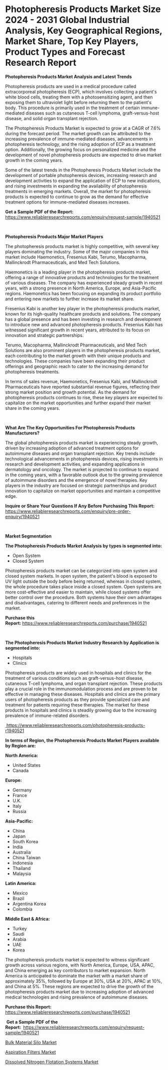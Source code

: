 <p><h1>Photopheresis Products Market Size 2024 - 2031 Global Industrial Analysis, Key Geographical Regions, Market Share, Top Key Players, Product Types and Forecast Research Report</h1></p><p><strong>Photopheresis Products Market Analysis and Latest Trends</strong></p>
<p><p>Photopheresis products are used in a medical procedure called extracorporeal photopheresis (ECP), which involves collecting a patient's white blood cells, treating them with a photosensitizing agent, and then exposing them to ultraviolet light before returning them to the patient's body. This procedure is primarily used in the treatment of certain immune-mediated diseases such as cutaneous T-cell lymphoma, graft-versus-host disease, and solid organ transplant rejection.</p><p>The Photopheresis Products Market is expected to grow at a CAGR of 7.6% during the forecast period. The market growth can be attributed to the increasing prevalence of immune-mediated diseases, advancements in photopheresis technology, and the rising adoption of ECP as a treatment option. Additionally, the growing focus on personalized medicine and the development of novel photopheresis products are expected to drive market growth in the coming years.</p><p>Some of the latest trends in the Photopheresis Products Market include the development of portable photopheresis devices, increasing research and development activities to expand the application of ECP to new indications, and rising investments in expanding the availability of photopheresis treatments in emerging markets. Overall, the market for photopheresis products is expected to continue to grow as the demand for effective treatment options for immune-mediated diseases increases.</p></p>
<p><strong>Get a Sample PDF of the Report:&nbsp;</strong> <a href="https://www.reliableresearchreports.com/enquiry/request-sample/1940521">https://www.reliableresearchreports.com/enquiry/request-sample/1940521</a></p>
<p>&nbsp;</p>
<p><strong>Photopheresis Products Major Market Players</strong></p>
<p><p>The photopheresis products market is highly competitive, with several key players dominating the industry. Some of the major companies in this market include Haemonetics, Fresenius Kabi, Terumo, Macopharma, Mallinckrodt Pharmaceuticals, and Med Tech Solutions.</p><p>Haemonetics is a leading player in the photopheresis products market, offering a range of innovative products and technologies for the treatment of various diseases. The company has experienced steady growth in recent years, with a strong presence in North America, Europe, and Asia-Pacific regions. Haemonetics has been focusing on expanding its product portfolio and entering new markets to further increase its market share.</p><p>Fresenius Kabi is another key player in the photopheresis products market, known for its high-quality healthcare products and solutions. The company has a global presence and has been investing in research and development to introduce new and advanced photopheresis products. Fresenius Kabi has witnessed significant growth in recent years, attributed to its focus on innovation and strategic partnerships.</p><p>Terumo, Macopharma, Mallinckrodt Pharmaceuticals, and Med Tech Solutions are also prominent players in the photopheresis products market, each contributing to the market growth with their unique products and technologies. These companies have been expanding their product offerings and geographic reach to cater to the increasing demand for photopheresis treatments.</p><p>In terms of sales revenue, Haemonetics, Fresenius Kabi, and Mallinckrodt Pharmaceuticals have reported substantial revenue figures, reflecting their strong market position and growth potential. As the demand for photopheresis products continues to rise, these key players are expected to capitalize on the market opportunities and further expand their market share in the coming years.</p></p>
<p>&nbsp;</p>
<p><strong>What Are The Key Opportunities For Photopheresis Products Manufacturers?</strong></p>
<p><p>The global photopheresis products market is experiencing steady growth, driven by increasing adoption of advanced treatment options for autoimmune diseases and organ transplant rejection. Key trends include technological advancements in photopheresis devices, rising investments in research and development activities, and expanding applications in dermatology and oncology. The market is projected to continue to expand in the coming years, with a favorable outlook due to the growing prevalence of autoimmune disorders and the emergence of novel therapies. Key players in the industry are focused on strategic partnerships and product innovation to capitalize on market opportunities and maintain a competitive edge.</p></p>
<p><strong>Inquire or Share Your Questions If Any Before Purchasing This Report:</strong> <a href="https://www.reliableresearchreports.com/enquiry/pre-order-enquiry/1940521">https://www.reliableresearchreports.com/enquiry/pre-order-enquiry/1940521</a></p>
<p>&nbsp;</p>
<p><strong>Market Segmentation</strong></p>
<p><strong>The Photopheresis Products Market Analysis by types is segmented into:</strong></p>
<p><ul><li>Open System</li><li>Closed System</li></ul></p>
<p><p>Photopheresis products market can be categorized into open system and closed system markets. In open system, the patient's blood is exposed to UV light outside the body before being returned, whereas in closed system, the whole procedure takes place inside a closed system. Open systems are more cost-effective and easier to maintain, while closed systems offer better control over the procedure. Both systems have their own advantages and disadvantages, catering to different needs and preferences in the market.</p></p>
<p><strong>Purchase this Report:&nbsp;</strong><a href="https://www.reliableresearchreports.com/purchase/1940521">https://www.reliableresearchreports.com/purchase/1940521</a></p>
<p>&nbsp;</p>
<p><strong>The Photopheresis Products Market Industry Research by Application is segmented into:</strong></p>
<p><ul><li>Hospitals</li><li>Clinics</li></ul></p>
<p><p>Photopheresis products are widely used in hospitals and clinics for the treatment of various conditions such as graft-versus-host disease, cutaneous T-cell lymphoma, and organ transplant rejection. These products play a crucial role in the immunomodulation process and are proven to be effective in managing these diseases. Hospitals and clinics are the primary users of photopheresis products as they provide specialized care and treatment for patients requiring these therapies. The market for these products in hospitals and clinics is steadily growing due to the increasing prevalence of immune-related disorders.</p></p>
<p><a href="https://www.reliableresearchreports.com/photopheresis-products-r1940521">&nbsp;https://www.reliableresearchreports.com/photopheresis-products-r1940521</a></p>
<p><strong>In terms of Region, the Photopheresis Products Market Players available by Region are:</strong></p>
<p>
    <p> <strong> North America: </strong>
        <ul>
            <li>United States</li>
            <li>Canada</li>
        </ul>
        </p> 
    <p> <strong> Europe: </strong>
        <ul>
            <li>Germany</li>
            <li>France</li>
            <li>U.K.</li>
            <li>Italy</li>
            <li>Russia</li>
        </ul>
        </p> 
    <p> <strong> Asia-Pacific: </strong>
        <ul>
            <li>China</li>
            <li>Japan</li>
            <li>South Korea</li>
            <li>India</li>
            <li>Australia</li>
            <li>China Taiwan</li>
            <li>Indonesia</li>
            <li>Thailand</li>
            <li>Malaysia</li>
        </ul>
        </p> 
    <p> <strong> Latin America: </strong>
        <ul>
            <li>Mexico</li>
            <li>Brazil</li>
            <li>Argentina Korea</li>
            <li>Colombia</li>
        </ul>
        </p> 
    <p> <strong> Middle East & Africa: </strong>
        <ul>
            <li>Turkey</li>
            <li>Saudi</li>
            <li>Arabia</li>
            <li>UAE</li>
            <li>Korea</li>
        </ul>
    </p>
    </p>
<p><p>The photopheresis products market is expected to witness significant growth across various regions, with North America, Europe, USA, APAC, and China emerging as key contributors to market expansion. North America is anticipated to dominate the market with a market share of approximately 35%, followed by Europe at 30%, USA at 20%, APAC at 10%, and China at 5%. These regions are expected to drive the growth of the photopheresis products market due to increasing adoption of advanced medical technologies and rising prevalence of autoimmune diseases.</p></p>
<p><strong>Purchase this Report: </strong><a href="https://www.reliableresearchreports.com/purchase/1940521">https://www.reliableresearchreports.com/purchase/1940521</a></p>
<p>&nbsp;<strong>Get a Sample PDF of the Report:&nbsp;&nbsp;</strong><a href="https://www.reliableresearchreports.com/enquiry/request-sample/1940521">https://www.reliableresearchreports.com/enquiry/request-sample/1940521</a></p>
<p><strong></strong></p>
<p><p><a href="https://github.com/rahu1506/Market-Research-Report-List-5/blob/main/bulk-material-silo-market.md">Bulk Material Silo Market</a></p><p><a href="https://github.com/FassouRP/Market-Research-Report-List-5/blob/main/aspiration-filters-market.md">Aspiration Filters Market</a></p><p><a href="https://github.com/juniordelafrance/Market-Research-Report-List-4/blob/main/dissolved-nitrogen-flotation-systems-market.md">Dissolved Nitrogen Flotation Systems Market</a></p></p>